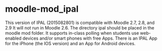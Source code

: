 moodle-mod_ipal
===============

This version of IPAL (2015082801) is compatible with Moodle 2.7, 2.8, and 2.9 
It will not run in Moodle 2.6.
The directory ipal should be placed in the moodle mod folder.
It supports in-class polling when students use web-enabled devices and/or smart phones with free Apps. 
There is an IPAL App for the iPhone (the IOS version) and an App for Android devices.

